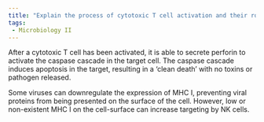 ```yaml
---
title: "Explain the process of cytotoxic T cell activation and their role in inducing apoptosis in infected target cells. How do viruses evade cytotoxic T cell responses, and what implications does this have for the immune system? "
tags:
 - Microbiology II
---
```

After a cytotoxic T cell has been activated, it is able to secrete perforin to activate the caspase cascade in the target cell. The caspase cascade induces apoptosis in the target, resulting in a ‘clean death’ with no toxins or pathogen released.  

Some viruses can downregulate the expression of MHC I, preventing viral proteins from being presented on the surface of the cell. However, low or non-existent MHC I on the cell-surface can increase targeting by NK cells.  
